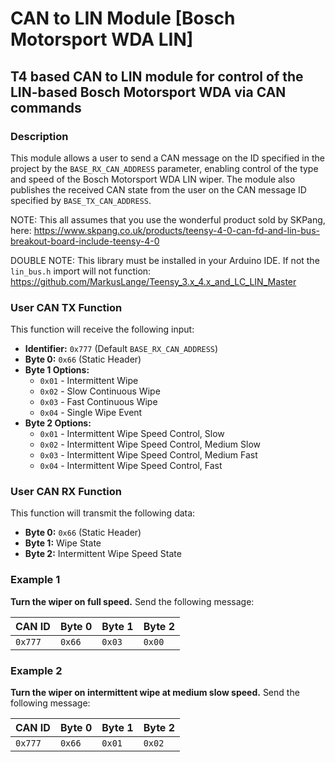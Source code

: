 # CAN to LIN Module [Bosch Motorsport WDA LIN]

## T4 based CAN to LIN module for control of the LIN-based Bosch Motorsport WDA via CAN commands

### Description

This module allows a user to send a CAN message on the ID specified in the project by the `BASE_RX_CAN_ADDRESS` parameter, enabling control of the type and speed of the Bosch Motorsport WDA LIN wiper. The module also publishes the received CAN state from the user on the CAN message ID specified by `BASE_TX_CAN_ADDRESS`.

NOTE: This all assumes that you use the wonderful product sold by SKPang, here:
https://www.skpang.co.uk/products/teensy-4-0-can-fd-and-lin-bus-breakout-board-include-teensy-4-0

DOUBLE NOTE: This library must be installed in your Arduino IDE. If not the `lin_bus.h` import will not function:
https://github.com/MarkusLange/Teensy_3.x_4.x_and_LC_LIN_Master


### User CAN TX Function

This function will receive the following input:

- **Identifier:** `0x777` (Default `BASE_RX_CAN_ADDRESS`)
- **Byte 0:** `0x66` (Static Header)
- **Byte 1 Options:**
  - `0x01` - Intermittent Wipe
  - `0x02` - Slow Continuous Wipe
  - `0x03` - Fast Continuous Wipe
  - `0x04` - Single Wipe Event
- **Byte 2 Options:**
  - `0x01` - Intermittent Wipe Speed Control, Slow
  - `0x02` - Intermittent Wipe Speed Control, Medium Slow
  - `0x03` - Intermittent Wipe Speed Control, Medium Fast
  - `0x04` - Intermittent Wipe Speed Control, Fast

### User CAN RX Function

This function will transmit the following data:

- **Byte 0:** `0x66` (Static Header)
- **Byte 1:** Wipe State
- **Byte 2:** Intermittent Wipe Speed State

### Example 1

**Turn the wiper on full speed.** Send the following message:

| CAN ID | Byte 0 | Byte 1 | Byte 2 |
|--------|--------|--------|--------|
| `0x777` | `0x66` | `0x03` | `0x00` |

### Example 2

**Turn the wiper on intermittent wipe at medium slow speed.** Send the following message:

| CAN ID | Byte 0 | Byte 1 | Byte 2 |
|--------|--------|--------|--------|
| `0x777` | `0x66` | `0x01` | `0x02` |
